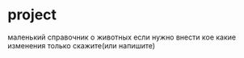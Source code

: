 # project
маленький справочник о животных
если нужно внести кое какие изменения только скажите(или напишите)
